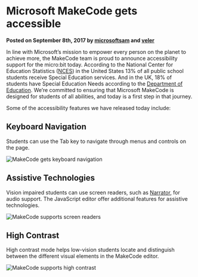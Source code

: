 # Microsoft MakeCode gets accessible

**Posted on September 8th, 2017 by [microsoftsam](https://github.com/microsoftsam) and [veler](https://github.com/veler)**

In line with Microsoft’s mission to empower every person on the planet to achieve more, the MakeCode team is proud to announce accessibility support for the micro:bit today.  According to the National Center for Education Statistics ([NCES](https://nces.ed.gov/programs/coe/indicator_cgg.asp)) in the United States 13% of all public school students receive Special Education services. And in the UK, 18% of students have Special Education Needs according to the [Department of Education](https://www.gov.uk/government/statistics/children-with-special-educational-needs-an-analysis-2013). We’re committed to ensuring  that Microsoft MakeCode is designed for students of all abilities, and today is a first step in that journey.

Some of the accessibility features we have released today include:

## Keyboard Navigation

Students can use the Tab key to navigate through menus and controls on the page.

![MakeCode gets keyboard navigation](/static/blog/makecode-gets-accessible/keyboard-navigation.jpg)

## Assistive Technologies

Vision impaired students can use screen readers, such as [Narrator](https://support.microsoft.com/en-us/help/22798/windows-10-narrator-get-started), for audio support. The JavaScript editor offer additional features for assistive technologies.

![MakeCode supports screen readers](/static/blog/makecode-gets-accessible/screen-readers.jpg)

## High Contrast

High contrast mode helps low-vision students locate and distinguish between the different visual elements in the MakeCode editor.

![MakeCode supports high contrast](/static/blog/makecode-gets-accessible/high-contrast.jpg)